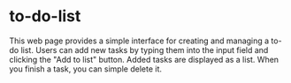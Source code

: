 # to-do-list
This web page provides a simple interface for creating and managing a to-do list. Users can add new tasks by typing them into the input field and clicking the "Add to list" button. Added tasks are displayed as a list.  When you finish a task, you can simple delete it. 
